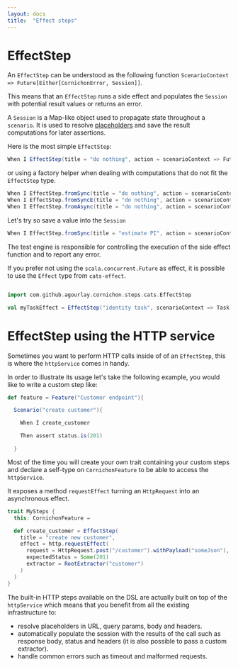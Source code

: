 ```yaml
---
layout: docs
title:  "Effect steps"
---
```


# EffectStep

An `EffectStep` can be understood as the following function `ScenarioContext => Future[Either[CornichonError, Session]]`.

This means that an `EffectStep` runs a side effect and populates the `Session` with potential result values or returns an error.

A `Session` is a Map-like object used to propagate state throughout a `scenario`. It is used to resolve [placeholders](#placeholders) and save the result computations for later assertions.

Here is the most simple `EffectStep`:

```scala
When I EffectStep(title = "do nothing", action = scenarioContext => Future.successful(Right(scenarioContext.session)))
```

or using a factory helper when dealing with computations that do not fit the `EffectStep` type.

```scala
When I EffectStep.fromSync(title = "do nothing", action = scenarioContext => scenarioContext.session)
When I EffectStep.fromSyncE(title = "do nothing", action = scenarioContext => Right(scenarioContext.session))
When I EffectStep.fromAsync(title = "do nothing", action = scenarioContext => Future(scenarioContext.session))
```

Let's try so save a value into the `Session`

```scala
When I EffectStep.fromSync(title = "estimate PI", action = scenarioContext => scenarioContext.session.add("result", piComputation())
```

The test engine is responsible for controlling the execution of the side effect function and to report any error.

If you prefer not using the `scala.concurrent.Future` as effect, it is possible to use the `Effect` type from `cats-effect`.

```scala

import com.github.agourlay.cornichon.steps.cats.EffectStep

val myTaskEffect = EffectStep("identity task", scenarioContext => Task.now(Right(scenarioContext.session)))
```


# EffectStep using the HTTP service

Sometimes you want to perform HTTP calls inside of of an `EffectStep`, this is where the `httpService` comes in handy.

In order to illustrate its usage let's take the following example, you would like to write a custom step like:

```scala
def feature = Feature("Customer endpoint"){

  Scenario("create customer"){

    When I create_customer

    Then assert status.is(201)

  }
```

Most of the time you will create your own trait containing your custom steps and declare a self-type on `CornichonFeature` to be able to access the `httpService`.

It exposes a method `requestEffect` turning an `HttpRequest` into an asynchronous effect.

```scala
trait MySteps {
  this: CornichonFeature ⇒

  def create_customer = EffectStep(
    title = "create new customer",
    effect = http.requestEffect(
      request = HttpRequest.post("/customer").withPayload("someJson"),
      expectedStatus = Some(201)
      extractor = RootExtractor("customer")
    )
  )
}
```

The built-in HTTP steps available on the DSL are actually built on top of the `httpService` which means that you benefit from all the existing infrastructure to:

- resolve placeholders in URL, query params, body and headers.
- automatically populate the session with the results of the call such as response body, status and headers (it is also possible to pass a custom extractor).
- handle common errors such as timeout and malformed requests.
